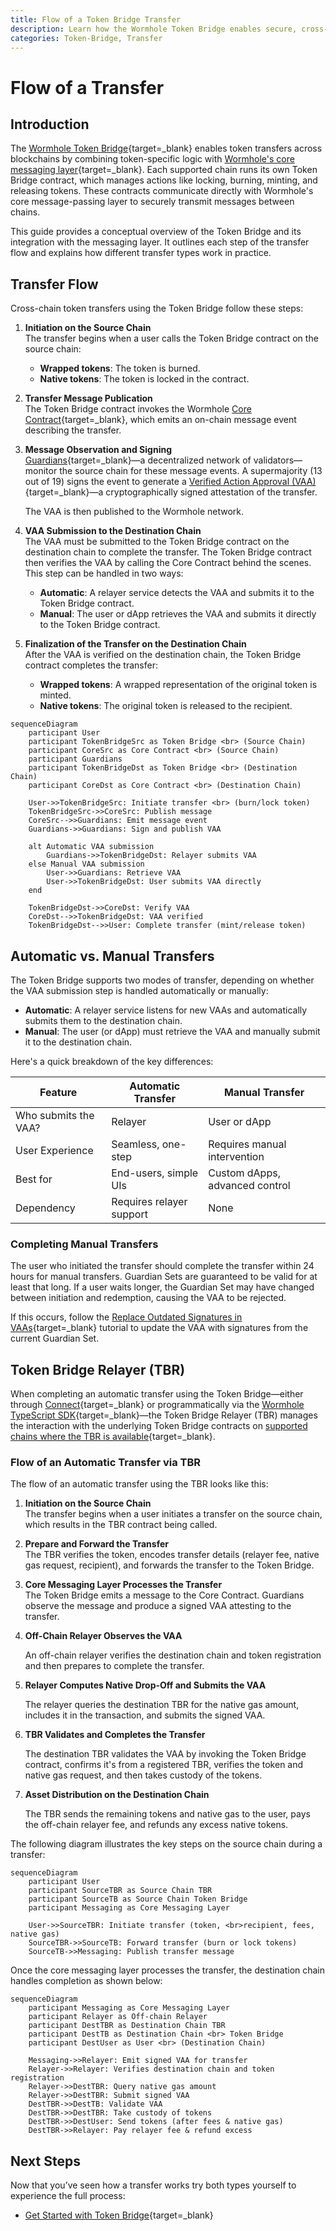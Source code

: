 ```yaml
---
title: Flow of a Token Bridge Transfer
description: Learn how the Wormhole Token Bridge enables secure, cross-chain token transfers by combining token-specific logic with Wormhole's core message-passing layer.
categories: Token-Bridge, Transfer
---
```


# Flow of a Transfer

## Introduction

The [Wormhole Token Bridge](/products/token-bridge/overview/){target=\_blank} enables token transfers across blockchains by combining token-specific logic with [Wormhole's core messaging layer](/docs/protocol/architecture/){target=\_blank}. Each supported chain runs its own Token Bridge contract, which manages actions like locking, burning, minting, and releasing tokens. These contracts communicate directly with Wormhole's core message-passing layer to securely transmit messages between chains.

This guide provides a conceptual overview of the Token Bridge and its integration with the messaging layer. It outlines each step of the transfer flow and explains how different transfer types work in practice.

## Transfer Flow

Cross-chain token transfers using the Token Bridge follow these steps:

1. **Initiation on the Source Chain**  
    The transfer begins when a user calls the Token Bridge contract on the source chain:

    - **Wrapped tokens**: The token is burned.
    - **Native tokens**: The token is locked in the contract.

2. **Transfer Message Publication**  
    The Token Bridge contract invokes the Wormhole [Core Contract](/docs/protocol/infrastructure/core-contracts/){target=\_blank}, which emits an on-chain message event describing the transfer.

3. **Message Observation and Signing**  
    [Guardians](/docs/protocol/infrastructure/guardians/){target=\_blank}—a decentralized network of validators—monitor the source chain for these message events. A supermajority (13 out of 19) signs the event to generate a [Verified Action Approval (VAA)](/docs/protocol/infrastructure/vaas/){target=\_blank}—a cryptographically signed attestation of the transfer.

    The VAA is then published to the Wormhole network.

4. **VAA Submission to the Destination Chain**  
    The VAA must be submitted to the Token Bridge contract on the destination chain to complete the transfer. The Token Bridge contract then verifies the VAA by calling the Core Contract behind the scenes. This step can be handled in two ways:

    - **Automatic**: A relayer service detects the VAA and submits it to the Token Bridge contract.
    - **Manual**: The user or dApp retrieves the VAA and submits it directly to the Token Bridge contract.

5. **Finalization of the Transfer on the Destination Chain**  
   After the VAA is verified on the destination chain, the Token Bridge contract completes the transfer:

    - **Wrapped tokens**: A wrapped representation of the original token is minted.
    - **Native tokens**: The original token is released to the recipient.

```mermaid
sequenceDiagram
    participant User
    participant TokenBridgeSrc as Token Bridge <br> (Source Chain)
    participant CoreSrc as Core Contract <br> (Source Chain)
    participant Guardians
    participant TokenBridgeDst as Token Bridge <br> (Destination Chain)
    participant CoreDst as Core Contract <br> (Destination Chain)

    User->>TokenBridgeSrc: Initiate transfer <br> (burn/lock token)
    TokenBridgeSrc->>CoreSrc: Publish message
    CoreSrc-->>Guardians: Emit message event
    Guardians->>Guardians: Sign and publish VAA

    alt Automatic VAA submission
        Guardians->>TokenBridgeDst: Relayer submits VAA
    else Manual VAA submission
        User->>Guardians: Retrieve VAA
        User->>TokenBridgeDst: User submits VAA directly
    end

    TokenBridgeDst->>CoreDst: Verify VAA
    CoreDst-->>TokenBridgeDst: VAA verified
    TokenBridgeDst-->>User: Complete transfer (mint/release token)
```

## Automatic vs. Manual Transfers

The Token Bridge supports two modes of transfer, depending on whether the VAA submission step is handled automatically or manually:

- **Automatic**: A relayer service listens for new VAAs and automatically submits them to the destination chain.
- **Manual**: The user (or dApp) must retrieve the VAA and manually submit it to the destination chain.

Here's a quick breakdown of the key differences:

| Feature                   | Automatic Transfer          | Manual Transfer                     |
|---------------------------|-----------------------------|-------------------------------------|
| Who submits the VAA?      | Relayer                     | User or dApp                        |
| User Experience           | Seamless, one-step          | Requires manual intervention        |
| Best for                  | End-users, simple UIs       | Custom dApps, advanced control      |
| Dependency                | Requires relayer support    | None                                |

### Completing Manual Transfers

The user who initiated the transfer should complete the transfer within 24 hours for manual transfers. Guardian Sets are guaranteed to be valid for at least that long. If a user waits longer, the Guardian Set may have changed between initiation and redemption, causing the VAA to be rejected.

If this occurs, follow the [Replace Outdated Signatures in VAAs](){target=_blank} tutorial to update the VAA with signatures from the current Guardian Set.

## Token Bridge Relayer (TBR)

When completing an automatic transfer using the Token Bridge—either through [Connect](/docs/products/connect/overview/){target=\_blank} or programmatically via the [Wormhole TypeScript SDK](/docs/tools/typescript-sdk/get-started/){target=\_blank}—the Token Bridge Relayer (TBR) manages the interaction with the underlying Token Bridge contracts on [supported chains where the TBR is available](/docs/products/connect/reference/support-matrix/){target=\_blank}.

<!-- TODO: add link to supported chains for TBR, pull this data in from the SDK and add it to the Token Bridge reference section. Eventually remove link to connect matrix -->

### Flow of an Automatic Transfer via TBR

The flow of an automatic transfer using the TBR looks like this:

1. **Initiation on the Source Chain**  
    The transfer begins when a user initiates a transfer on the source chain, which results in the TBR contract being called.

2. **Prepare and Forward the Transfer**  
    The TBR verifies the token, encodes transfer details (relayer fee, native gas request, recipient), and forwards the transfer to the Token Bridge.

3. **Core Messaging Layer Processes the Transfer**  
    The Token Bridge emits a message to the Core Contract. Guardians observe the message and produce a signed VAA attesting to the transfer. 

4. **Off-Chain Relayer Observes the VAA**

    An off-chain relayer verifies the destination chain and token registration and then prepares to complete the transfer.

5. **Relayer Computes Native Drop-Off and Submits the VAA** 

    The relayer queries the destination TBR for the native gas amount, includes it in the transaction, and submits the signed VAA.

6. **TBR Validates and Completes the Transfer**
    
    The destination TBR validates the VAA by invoking the Token Bridge contract, confirms it's from a registered TBR, verifies the token and native gas request, and then takes custody of the tokens.

6. **Asset Distribution on the Destination Chain**

    The TBR sends the remaining tokens and native gas to the user, pays the off-chain relayer fee, and refunds any excess native tokens.

The following diagram illustrates the key steps on the source chain during a transfer:

```mermaid
sequenceDiagram
    participant User
    participant SourceTBR as Source Chain TBR
    participant SourceTB as Source Chain Token Bridge
    participant Messaging as Core Messaging Layer

    User->>SourceTBR: Initiate transfer (token, <br>recipient, fees, native gas)
    SourceTBR->>SourceTB: Forward transfer (burn or lock tokens)
    SourceTB->>Messaging: Publish transfer message
```

Once the core messaging layer processes the transfer, the destination chain handles completion as shown below:

```mermaid
sequenceDiagram
    participant Messaging as Core Messaging Layer
    participant Relayer as Off-chain Relayer
    participant DestTBR as Destination Chain TBR
    participant DestTB as Destination Chain <br> Token Bridge
    participant DestUser as User <br> (Destination Chain)

    Messaging->>Relayer: Emit signed VAA for transfer
    Relayer->>Relayer: Verifies destination chain and token registration
    Relayer->>DestTBR: Query native gas amount
    Relayer->>DestTBR: Submit signed VAA
    DestTBR->>DestTB: Validate VAA
    DestTBR->>DestTBR: Take custody of tokens
    DestTBR->>DestUser: Send tokens (after fees & native gas)
    DestTBR->>Relayer: Pay relayer fee & refund excess
```

## Next Steps

Now that you’ve seen how a transfer works try both types yourself to experience the full process:

- [Get Started with Token Bridge](/docs/products/token-bridge/get-started/){target=\_blank}